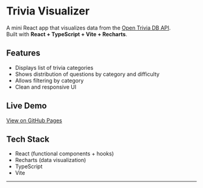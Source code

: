 # Trivia Visualizer

A mini React app that visualizes data from the [Open Trivia DB API](https://opentdb.com).  
Built with **React + TypeScript + Vite + Recharts**.

## Features

- Displays list of trivia categories
- Shows distribution of questions by category and difficulty
- Allows filtering by category
- Clean and responsive UI

## Live Demo

[View on GitHub Pages](https://maratryspekov.github.io/trivia-visualizer/)

## Tech Stack

- React (functional components + hooks)
- Recharts (data visualization)
- TypeScript
- Vite

---
